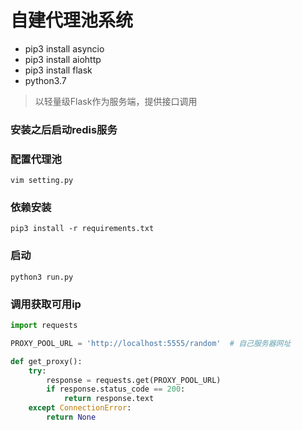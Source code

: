 # 自建代理池系统

- pip3 install asyncio
- pip3 install aiohttp
- pip3 install flask
- python3.7
> 以轻量级Flask作为服务端，提供接口调用

### 安装之后启动redis服务

### 配置代理池
`vim setting.py`

### 依赖安装
`pip3 install -r requirements.txt`

### 启动
`python3 run.py`

### 调用获取可用ip
```python
import requests

PROXY_POOL_URL = 'http://localhost:5555/random'  # 自己服务器网址

def get_proxy():
    try:
        response = requests.get(PROXY_POOL_URL)
        if response.status_code == 200:
            return response.text
    except ConnectionError:
        return None
```